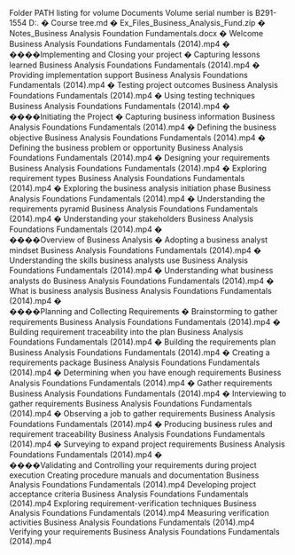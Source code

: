 Folder PATH listing for volume Documents
Volume serial number is B291-1554
D:.
�   Course tree.md
�   Ex_Files_Business_Analysis_Fund.zip
�   Notes_Business Analysis Foundation Fundamentals.docx
�   Welcome Business Analysis Foundations Fundamentals (2014).mp4
�   
����Implementing and Closing your project
�       Capturing lessons learned Business Analysis Foundations Fundamentals (2014).mp4
�       Providing implementation support Business Analysis Foundations Fundamentals (2014).mp4
�       Testing project outcomes Business Analysis Foundations Fundamentals (2014).mp4
�       Using testing techniques Business Analysis Foundations Fundamentals (2014).mp4
�       
����Initiating the Project
�       Capturing business information Business Analysis Foundations Fundamentals (2014).mp4
�       Defining the business objective Business Analysis Foundations Fundamentals (2014).mp4
�       Defining the business problem or opportunity Business Analysis Foundations Fundamentals (2014).mp4
�       Designing your requirements Business Analysis Foundations Fundamentals (2014).mp4
�       Exploring requirement types Business Analysis Foundations Fundamentals (2014).mp4
�       Exploring the business analysis initiation phase Business Analysis Foundations Fundamentals (2014).mp4
�       Understanding the requirements pyramid Business Analysis Foundations Fundamentals (2014).mp4
�       Understanding your stakeholders Business Analysis Foundations Fundamentals (2014).mp4
�       
����Overview of Business Analysis
�       Adopting a business analyst mindset Business Analysis Foundations Fundamentals (2014).mp4
�       Understanding the skills business analysts use Business Analysis Foundations Fundamentals (2014).mp4
�       Understanding what business analysts do Business Analysis Foundations Fundamentals (2014).mp4
�       What is business analysis Business Analysis Foundations Fundamentals (2014).mp4
�       
����Planning and Collecting Requirements
�       Brainstorming to gather requirements Business Analysis Foundations Fundamentals (2014).mp4
�       Building requirement traceability into the plan Business Analysis Foundations Fundamentals (2014).mp4
�       Building the requirements plan Business Analysis Foundations Fundamentals (2014).mp4
�       Creating a requirements package Business Analysis Foundations Fundamentals (2014).mp4
�       Determining when you have enough requirements Business Analysis Foundations Fundamentals (2014).mp4
�       Gather requirements Business Analysis Foundations Fundamentals (2014).mp4
�       Interviewing to gather requirements Business Analysis Foundations Fundamentals (2014).mp4
�       Observing a job to gather requirements Business Analysis Foundations Fundamentals (2014).mp4
�       Producing business rules and requirement traceability Business Analysis Foundations Fundamentals (2014).mp4
�       Surveying to expand project requirements Business Analysis Foundations Fundamentals (2014).mp4
�       
����Validating and Controlling your requirements during project execution
        Creating procedure manuals and documentation Business Analysis Foundations Fundamentals (2014).mp4
        Developing project acceptance criteria Business Analysis Foundations Fundamentals (2014).mp4
        Exploring requirement-verification techniques Business Analysis Foundations Fundamentals (2014).mp4
        Measuring verification activities Business Analysis Foundations Fundamentals (2014).mp4
        Verifying your requirements Business Analysis Foundations Fundamentals (2014).mp4
        
